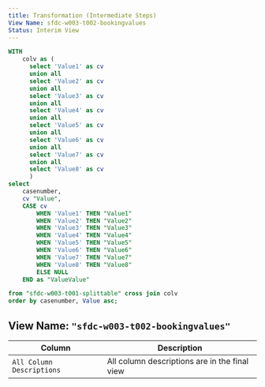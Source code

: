 ```yaml
---
title: Transformation (Intermediate Steps)
View Name: sfdc-w003-t002-bookingvalues
Status: Interim View
---
```

```sql
WITH 
    colv as (
      select 'Value1' as cv
      union all 
      select 'Value2' as cv
      union all 
      select 'Value3' as cv
      union all 
      select 'Value4' as cv
      union all 
      select 'Value5' as cv
      union all 
      select 'Value6' as cv
      union all 
      select 'Value7' as cv
      union all 
      select 'Value8' as cv
      )
select 
    casenumber,
    cv "Value",
    CASE cv 
        WHEN 'Value1' THEN "Value1" 
        WHEN 'Value2' THEN "Value2"
        WHEN 'Value3' THEN "Value3"
        WHEN 'Value4' THEN "Value4"
        WHEN 'Value5' THEN "Value5"
        WHEN 'Value6' THEN "Value6"
        WHEN 'Value7' THEN "Value7"
        WHEN 'Value8' THEN "Value8"
        ELSE NULL
    END as "ValueValue"

from "sfdc-w003-t001-splittable" cross join colv
order by casenumber, Value asc;

```

## View Name: `"sfdc-w003-t002-bookingvalues"`

| Column | Description |
| --- | --- |
|`All Column Descriptions`| All column descriptions are in the final view  |


